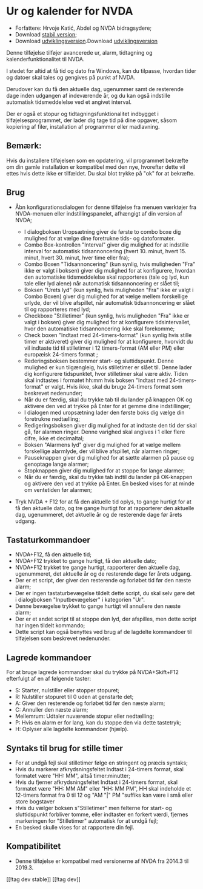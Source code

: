 # Ur og kalender for NVDA #

* Forfattere: Hrvoje Katić, Abdel og NVDA bidragsydere;
* Download [stabil version][1];
* Download [udviklingsversion][2].Download [udviklingsversion][2]


Denne tilføjelse tilføjer avancerede ur, alarm, tidtagning  og
kalenderfunktionalitet til NVDA.

I stedet for altid at få tid og dato fra Windows, kan du tilpasse, hvordan
tider og datoer skal tales og gengives på punkt af NVDA.

Derudover kan du få den aktuelle dag, ugenummer samt de resterende dage
inden udgangen af indeværende år, og du kan også indstille automatisk
tidsmeddelelse ved et angivet interval.

Der er også et stopur og tidtagningsfunktionalitet indbygget i
tilføjelsesprogrammet, der lader dig tage tid på dine opgaver, såsom
kopiering af filer, installation af programmer eller madlavning.

## Bemærk:

Hvis du installere tilføjelsen som en opdatering, vil programmet bekræfte om
din gamle installation er kompatibel med den nye, hvorefter dette vil ettes
hvis dette ikke er tilfældet. Du skal blot trykke på "ok" for at bekræfte.

## Brug

* Åbn konfigurationsdialogen for denne tilføjelse fra menuen værktøjer fra
  NVDA-menuen eller indstillingspanelet, afhængigt af din version af NVDA;

    * I dialogboksen Uropsætning giver de første to combo boxe dig mulighed
      for at vælge dine foretrukne tids- og datoformater.
    * Combo Box-kontrollen "Interval" giver dig mulighed for at indstille
      interval for automatisk tidsannoncering (hvert 10. minut, hvert
      15. minut, hvert 30. minut, hver time eller fra);
    * Combo Boxen "Tidsannoncering" (kun synlig, hvis muligheden "Fra" ikke
      er valgt i boksen) giver dig mulighed for at konfigurere, hvordan den
      automatiske tidsmeddelelse skal rapporteres (tale og lyd, kun tale
      eller lyd alene) når automatisk tidsannoncering er slået til;
    * Boksen "Urets lyd" (kun synlig, hvis muligheden "Fra" ikke er valgt i
      Combo Boxen) giver dig mulighed for at vælge mellem forskellige
      urlyde, der vil blive afspillet, når automatisk tidsannoncering er
      slået til og rapporteres med lyd;
    * Checkboxe "Stilletimer" (kun synlig, hvis muligheden "Fra" ikke er
      valgt i boksen) giver dig mulighed for at konfigurere tidsintervallet,
      hvor den automatiske tidsannoncering ikke skal forekomme;
    * Check boxen "Indtast med 24-timers-format" (kun synlig hvis stille
      timer er aktiveret) giver dig mulighed for at konfigurere, hvorvidt du
      vil indtaste tid til stilletimer i 12 timers-format (AM eller PM)
      eller europæisk 24-timers format ;
    * Rederingsboksen bestemmer start- og sluttidspunkt. Denne mulighed er
      kun tilgængleig, hvis stilletimer er slået til. Denne lader dig
      konfigurere tidspunktet, hvor stilletimer skal være aktiv. Tiden skal
      indtastes i formatet hh:mm hvis boksen "Indtast med 24-timers-format"
      er valgt. Hvis ikke, skal du bruge 24-timers format som beskrevet
      nedenunder;
    * Når du er færdig, skal du trykke tab til du lander på knappen OK og
      aktivere den ved at trykke på Enter for at gemme dine indstillinger;
    * I dialogen med uropsætning lader den første boks dig vælge din
      foretrukne nedtælling;
    * Redigeringsboksen giver dig mulighed for at indtaste den tid der skal
      gå, før alarmen ringer. Denne varighed skal angives i 1 eller flere
      cifre, ikke et decimaltal;
    * Boksen "Alarmens lyd" giver dig mulighed for at vælge mellem
      forskellige alarmlyde, der vil blive afspillet, når alarmen ringer;
    * Pauseknappen giver dig mulighed for at sætte alarmen på pause og
      genoptage lange alarmer;
    * Stopknappen giver dig mulighed for at stoppe for lange alarmer;
    * Når du er færdig, skal du trykke tab indtil du lander på OK-knappen og
      aktivere den ved at trykke på Enter. En besked vises for at minde om
      ventetiden før alarmen;

* Tryk NVDA + F12 for at få den aktuelle tid oplys, to gange hurtigt for at
  få den aktuelle dato, og tre gange hurtigt for at rapporterer den aktuelle
  dag, ugenummeret, det aktuelle år og de resterende dage før årets udgang.

## Tastaturkommandoer

* NVDA+F12, få den aktuelle tid;
* NVDA+F12 trykket to gange hurtigt, få den aktuelle dato;
* NVDA+F12 trykket tre gange hurtigt, rapporterer den aktuelle dag,
  ugenummeret, det aktuelle år og de resterende dage før årets udgang.
* Der er et script, der giver den resterende og forløbet tid før den næste
  alarm;
* Der er ingen tastaturbevægelse tildelt dette script, du skal selv gøre det
  i dialogboksen "Inputbevægelser" i kategorien "Ur".
* Denne bevægelse trykket to gange hurtigt vil annullere den næste alarm;
* Der er et andet script til at stoppe den lyd, der afspilles, men dette
  script har ingen tildelt kommando;
* Dette script kan også benyttes ved brug af de lagdelte kommandoer til
  tilføjelsen som beskrevet nedenunder.

## Lagrede kommandoer

For at bruge lagrede kommandoer skal du trykke på NVDA+Skift+F12 efterfulgt
af en af følgende taster:

* S: Starter, nulstiller eller stopper stopuret;
* R: Nulstiller stopuret til 0 uden at genstarte det;
* A: Giver den resterende og forløbet tid før den næste alarm;
* C: Annuller den næste alarm;
* Mellemrum: Udtaler nuværende stopur eller nedtælling;
* P: Hvis en alarm er for lang, kan du stoppe den via dette tastetryk;
* H: Oplyser alle lagdelte kommandoer (hjælp).

## Syntaks til brug for stille timer

* For at undgå fejl skal stilletimer følge en stringent og præcis syntaks;
* Hvis du markerer afkrydsningsfeltet Indtast i 24-timers format, skal
  formatet være "HH: MM", altså timer:minutter;
* Hvis du fjerner afkrydsningsfeltet Indtast i 24-timers format, skal
  formatet være "HH: MM AM" eller "HH: MM PM", HH skal indeholde et
  12-timers format fra 0 til 12 og "AM "|" PM "suffiks kan være i små eller
  store bogstaver
* Hvis du vælger boksen s"Stilletimer" men felterne for start- og
  sluttidspunkt forbliver tomme, eller indtaster en forkert værdi, fjernes
  markeringen for "Stilletimer" automatisk for at undgå fejl;
* En besked skulle vises for at rapportere din fejl.

## Kompatibilitet

* Denne tilføjelse er kompatibel med versionerne af NVDA fra 2014.3 til
  2019.3.


[[!tag dev stable]]
[[!tag dev]]

[1]: https://addons.nvda-project.org/files/get.php?file=cac

[2]: https://addons.nvda-project.org/files/get.php?file=cac-dev

